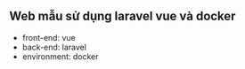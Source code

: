 ## Web mẫu sử dụng laravel vue và docker

- front-end: vue
- back-end: laravel
- environment: docker
